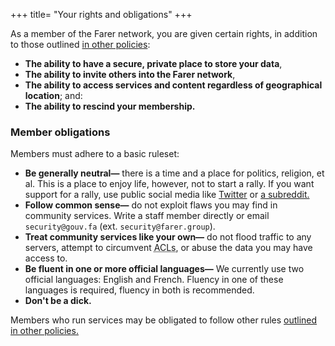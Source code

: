 +++
title= "Your rights and obligations"
+++

As a member of the Farer network, you are given certain rights, in addition to those outlined [in other policies](/fedlex):
  - **The ability to have a secure, private place to store your data**,
  - **The ability to invite others into the Farer network**,
  - **The ability to access services and content regardless of geographical location**; and:
  - **The ability to rescind your membership.**

### Member obligations
Members must adhere to a basic ruleset:
  - **Be generally neutral—** there is a time and a place for politics, religion, et al. This is a place to enjoy life, however, not to start a rally. If you want support for a rally, use public social media like [Twitter](https://twitter.com) or [a subreddit.](https://old.reddit.com)
  - **Follow common sense—** do not exploit flaws you may find in community services. Write a staff member directly or email `security@gouv.fa` (ext. `security@farer.group`).
  - **Treat community services like your own—** do not flood traffic to any servers, attempt to circumvent <abbr title="Access-Control Lists">ACLs</abbr>, or abuse the data you may have access to.
  - **Be fluent in one or more official languages—** We currently use two official languages: English and French. Fluency in one of these languages is required, fluency in both is recommended.
  - **Don't be a dick.**

Members who run services may be obligated to follow other rules [outlined in other policies.](/fedlex)